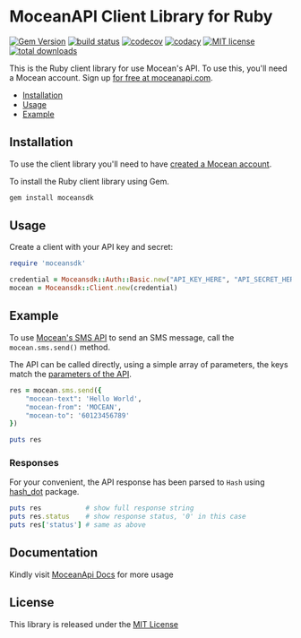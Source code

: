 MoceanAPI Client Library for Ruby 
============================
[![Gem Version](https://img.shields.io/gem/v/moceansdk.svg)](https://rubygems.org/gems/moceansdk) 
[![build status](https://img.shields.io/travis/com/MoceanAPI/mocean-sdk-ruby.svg)](https://travis-ci.com/MoceanAPI/mocean-sdk-ruby)
[![codecov](https://img.shields.io/codecov/c/github/MoceanAPI/mocean-sdk-ruby.svg)](https://codecov.io/gh/MoceanAPI/mocean-sdk-ruby)
[![codacy](https://img.shields.io/codacy/grade/7564ecfa8e7948a7ba15cb7634258c7e.svg)](https://app.codacy.com/project/MoceanAPI/mocean-sdk-ruby/dashboard)
[![MIT license](http://img.shields.io/badge/license-MIT-brightgreen.svg)](http://opensource.org/licenses/MIT)
[![total downloads](https://img.shields.io/gem/dt/moceansdk.svg)](https://rubygems.org/gems/moceansdk)

This is the Ruby client library for use Mocean's API. To use this, you'll need a Mocean account. Sign up [for free at 
moceanapi.com][signup].

 * [Installation](#installation)
 * [Usage](#usage)
 * [Example](#example)

## Installation

To use the client library you'll need to have [created a Mocean account][signup]. 

To install the Ruby client library using Gem.

```bash
gem install moceansdk
```

## Usage

Create a client with your API key and secret:

```ruby
require 'moceansdk'

credential = Moceansdk::Auth::Basic.new("API_KEY_HERE", "API_SECRET_HERE")
mocean = Moceansdk::Client.new(credential)
```

## Example

To use [Mocean's SMS API][doc_sms] to send an SMS message, call the `mocean.sms.send()` method.

The API can be called directly, using a simple array of parameters, the keys match the [parameters of the API][doc_sms].

```ruby
res = mocean.sms.send({
    "mocean-text": 'Hello World',
    "mocean-from": 'MOCEAN',
    "mocean-to": '60123456789'
})

puts res
```

### Responses

For your convenient, the API response has been parsed to `Hash` using [hash_dot](https://github.com/adsteel/hash_dot) package.
```ruby
puts res           # show full response string
puts res.status    # show response status, '0' in this case
puts res['status'] # same as above
```

## Documentation

Kindly visit [MoceanApi Docs][doc_main] for more usage

## License

This library is released under the [MIT License][license]

[signup]: https://dashboard.moceanapi.com/register?medium=github&campaign=sdk-ruby
[doc_main]: https://moceanapi.com/docs/?ruby
[doc_sms]: https://moceanapi.com/docs/?ruby#send-sms
[license]: LICENSE.txt
